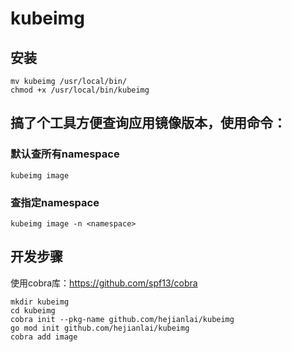 # kubeimg
## 安装
```shell
mv kubeimg /usr/local/bin/
chmod +x /usr/local/bin/kubeimg
```
## 搞了个工具方便查询应用镜像版本，使用命令：
### 默认查所有namespace
```
kubeimg image
```
### 查指定namespace
```
kubeimg image -n <namespace>
```
## 开发步骤
使用cobra库：https://github.com/spf13/cobra
```shell
mkdir kubeimg
cd kubeimg
cobra init --pkg-name github.com/hejianlai/kubeimg
go mod init github.com/hejianlai/kubeimg
cobra add image
```
